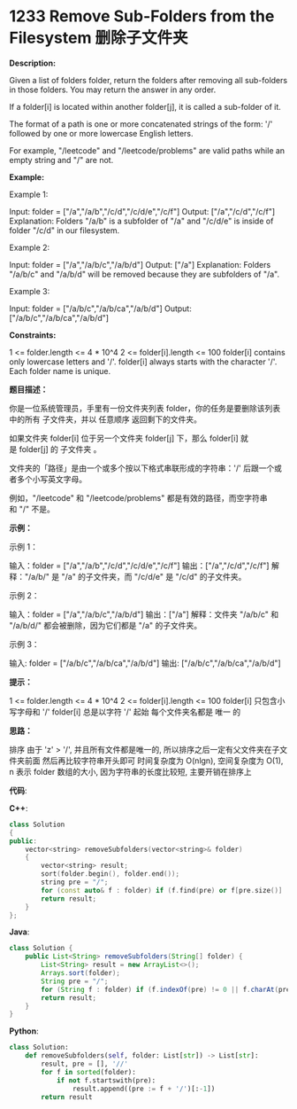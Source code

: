 # 1233 Remove Sub-Folders from the Filesystem 删除子文件夹

__Description:__

Given a list of folders folder, return the folders after removing all sub-folders in those folders. You may return the answer in any order.

If a folder[i] is located within another folder[j], it is called a sub-folder of it.

The format of a path is one or more concatenated strings of the form: '/' followed by one or more lowercase English letters.

For example, "/leetcode" and "/leetcode/problems" are valid paths while an empty string and "/" are not.

__Example:__

Example 1:

Input: folder = ["/a","/a/b","/c/d","/c/d/e","/c/f"]
Output: ["/a","/c/d","/c/f"]
Explanation: Folders "/a/b" is a subfolder of "/a" and "/c/d/e" is inside of folder "/c/d" in our filesystem.

Example 2:

Input: folder = ["/a","/a/b/c","/a/b/d"]
Output: ["/a"]
Explanation: Folders "/a/b/c" and "/a/b/d" will be removed because they are subfolders of "/a".

Example 3:

Input: folder = ["/a/b/c","/a/b/ca","/a/b/d"]
Output: ["/a/b/c","/a/b/ca","/a/b/d"]

__Constraints:__

1 <= folder.length <= 4 * 10^4
2 <= folder[i].length <= 100
folder[i] contains only lowercase letters and '/'.
folder[i] always starts with the character '/'.
Each folder name is unique.

__题目描述：__

你是一位系统管理员，手里有一份文件夹列表 folder，你的任务是要删除该列表中的所有 子文件夹，并以 任意顺序 返回剩下的文件夹。

如果文件夹 folder[i] 位于另一个文件夹 folder[j] 下，那么 folder[i] 就是 folder[j] 的 子文件夹 。

文件夹的「路径」是由一个或多个按以下格式串联形成的字符串：'/' 后跟一个或者多个小写英文字母。

例如，"/leetcode" 和 "/leetcode/problems" 都是有效的路径，而空字符串和 "/" 不是。

__示例：__

示例 1：

输入：folder = ["/a","/a/b","/c/d","/c/d/e","/c/f"]
输出：["/a","/c/d","/c/f"]
解释："/a/b/" 是 "/a" 的子文件夹，而 "/c/d/e" 是 "/c/d" 的子文件夹。

示例 2：

输入：folder = ["/a","/a/b/c","/a/b/d"]
输出：["/a"]
解释：文件夹 "/a/b/c" 和 "/a/b/d/" 都会被删除，因为它们都是 "/a" 的子文件夹。

示例 3：

输入: folder = ["/a/b/c","/a/b/ca","/a/b/d"]
输出: ["/a/b/c","/a/b/ca","/a/b/d"]

__提示：__

1 <= folder.length <= 4 * 10^4
2 <= folder[i].length <= 100
folder[i] 只包含小写字母和 '/'
folder[i] 总是以字符 '/' 起始
每个文件夹名都是 唯一 的

__思路：__

排序
由于 'z' > '/', 并且所有文件都是唯一的, 所以排序之后一定有父文件夹在子文件夹前面
然后再比较字符串开头即可
时间复杂度为 O(nlgn), 空间复杂度为 O(1), n 表示 folder 数组的大小, 因为字符串的长度比较短, 主要开销在排序上

__代码__:

__C++__:

```C++
class Solution 
{
public:
    vector<string> removeSubfolders(vector<string>& folder) 
    {
        vector<string> result;
        sort(folder.begin(), folder.end());
        string pre = "/";
        for (const auto& f : folder) if (f.find(pre) or f[pre.size()] != '/') result.emplace_back(pre = f);
        return result;
    }
};
```

__Java__:

```Java
class Solution {
    public List<String> removeSubfolders(String[] folder) {
        List<String> result = new ArrayList<>();
        Arrays.sort(folder);
        String pre = "/";
        for (String f : folder) if (f.indexOf(pre) != 0 || f.charAt(pre.length()) != '/') result.add(pre = f);
        return result;
    }
}
```

__Python__:

```Python
class Solution:
    def removeSubfolders(self, folder: List[str]) -> List[str]:
        result, pre = [], '//'
        for f in sorted(folder):
            if not f.startswith(pre):
                result.append((pre := f + '/')[:-1])
        return result
```
